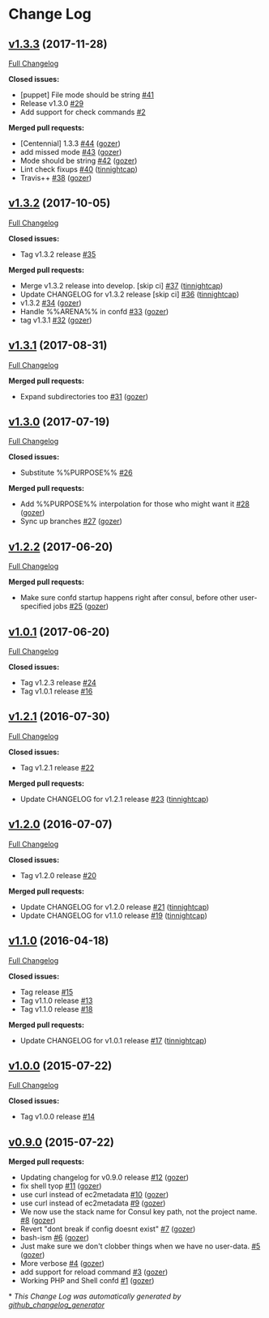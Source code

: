 # Change Log

## [v1.3.3](https://github.com/nubisproject/nubis-puppet-configuration/tree/v1.3.3) (2017-11-28)
[Full Changelog](https://github.com/nubisproject/nubis-puppet-configuration/compare/v1.3.2...v1.3.3)

**Closed issues:**

- \[puppet\] File mode should be string [\#41](https://github.com/nubisproject/nubis-puppet-configuration/issues/41)
- Release v1.3.0 [\#29](https://github.com/nubisproject/nubis-puppet-configuration/issues/29)
- Add support for check commands [\#2](https://github.com/nubisproject/nubis-puppet-configuration/issues/2)

**Merged pull requests:**

- \[Centennial\] 1.3.3 [\#44](https://github.com/nubisproject/nubis-puppet-configuration/pull/44) ([gozer](https://github.com/gozer))
- add missed mode [\#43](https://github.com/nubisproject/nubis-puppet-configuration/pull/43) ([gozer](https://github.com/gozer))
- Mode should be string [\#42](https://github.com/nubisproject/nubis-puppet-configuration/pull/42) ([gozer](https://github.com/gozer))
- Lint check fixups [\#40](https://github.com/nubisproject/nubis-puppet-configuration/pull/40) ([tinnightcap](https://github.com/tinnightcap))
- Travis++ [\#38](https://github.com/nubisproject/nubis-puppet-configuration/pull/38) ([gozer](https://github.com/gozer))

## [v1.3.2](https://github.com/nubisproject/nubis-puppet-configuration/tree/v1.3.2) (2017-10-05)
[Full Changelog](https://github.com/nubisproject/nubis-puppet-configuration/compare/v1.3.1...v1.3.2)

**Closed issues:**

- Tag v1.3.2 release [\#35](https://github.com/nubisproject/nubis-puppet-configuration/issues/35)

**Merged pull requests:**

- Merge v1.3.2 release into develop. \[skip ci\] [\#37](https://github.com/nubisproject/nubis-puppet-configuration/pull/37) ([tinnightcap](https://github.com/tinnightcap))
- Update CHANGELOG for v1.3.2 release \[skip ci\] [\#36](https://github.com/nubisproject/nubis-puppet-configuration/pull/36) ([tinnightcap](https://github.com/tinnightcap))
- v1.3.2 [\#34](https://github.com/nubisproject/nubis-puppet-configuration/pull/34) ([gozer](https://github.com/gozer))
- Handle %%ARENA%% in confd [\#33](https://github.com/nubisproject/nubis-puppet-configuration/pull/33) ([gozer](https://github.com/gozer))
- tag v1.3.1 [\#32](https://github.com/nubisproject/nubis-puppet-configuration/pull/32) ([gozer](https://github.com/gozer))

## [v1.3.1](https://github.com/nubisproject/nubis-puppet-configuration/tree/v1.3.1) (2017-08-31)
[Full Changelog](https://github.com/nubisproject/nubis-puppet-configuration/compare/v1.3.0...v1.3.1)

**Merged pull requests:**

- Expand subdirectories too [\#31](https://github.com/nubisproject/nubis-puppet-configuration/pull/31) ([gozer](https://github.com/gozer))

## [v1.3.0](https://github.com/nubisproject/nubis-puppet-configuration/tree/v1.3.0) (2017-07-19)
[Full Changelog](https://github.com/nubisproject/nubis-puppet-configuration/compare/v1.2.2...v1.3.0)

**Closed issues:**

- Substitute %%PURPOSE%% [\#26](https://github.com/nubisproject/nubis-puppet-configuration/issues/26)

**Merged pull requests:**

- Add %%PURPOSE%% interpolation for those who might want it [\#28](https://github.com/nubisproject/nubis-puppet-configuration/pull/28) ([gozer](https://github.com/gozer))
- Sync up branches [\#27](https://github.com/nubisproject/nubis-puppet-configuration/pull/27) ([gozer](https://github.com/gozer))

## [v1.2.2](https://github.com/nubisproject/nubis-puppet-configuration/tree/v1.2.2) (2017-06-20)
[Full Changelog](https://github.com/nubisproject/nubis-puppet-configuration/compare/v1.0.1...v1.2.2)

**Merged pull requests:**

- Make sure confd startup happens right after consul, before other user-specified jobs [\#25](https://github.com/nubisproject/nubis-puppet-configuration/pull/25) ([gozer](https://github.com/gozer))

## [v1.0.1](https://github.com/nubisproject/nubis-puppet-configuration/tree/v1.0.1) (2017-06-20)
[Full Changelog](https://github.com/nubisproject/nubis-puppet-configuration/compare/v1.2.1...v1.0.1)

**Closed issues:**

- Tag v1.2.3 release [\#24](https://github.com/nubisproject/nubis-puppet-configuration/issues/24)
- Tag v1.0.1 release [\#16](https://github.com/nubisproject/nubis-puppet-configuration/issues/16)

## [v1.2.1](https://github.com/nubisproject/nubis-puppet-configuration/tree/v1.2.1) (2016-07-30)
[Full Changelog](https://github.com/nubisproject/nubis-puppet-configuration/compare/v1.2.0...v1.2.1)

**Closed issues:**

- Tag v1.2.1 release [\#22](https://github.com/nubisproject/nubis-puppet-configuration/issues/22)

**Merged pull requests:**

- Update CHANGELOG for v1.2.1 release [\#23](https://github.com/nubisproject/nubis-puppet-configuration/pull/23) ([tinnightcap](https://github.com/tinnightcap))

## [v1.2.0](https://github.com/nubisproject/nubis-puppet-configuration/tree/v1.2.0) (2016-07-07)
[Full Changelog](https://github.com/nubisproject/nubis-puppet-configuration/compare/v1.1.0...v1.2.0)

**Closed issues:**

- Tag v1.2.0 release [\#20](https://github.com/nubisproject/nubis-puppet-configuration/issues/20)

**Merged pull requests:**

- Update CHANGELOG for v1.2.0 release [\#21](https://github.com/nubisproject/nubis-puppet-configuration/pull/21) ([tinnightcap](https://github.com/tinnightcap))
- Update CHANGELOG for v1.1.0 release [\#19](https://github.com/nubisproject/nubis-puppet-configuration/pull/19) ([tinnightcap](https://github.com/tinnightcap))

## [v1.1.0](https://github.com/nubisproject/nubis-puppet-configuration/tree/v1.1.0) (2016-04-18)
[Full Changelog](https://github.com/nubisproject/nubis-puppet-configuration/compare/v1.0.0...v1.1.0)

**Closed issues:**

- Tag  release [\#15](https://github.com/nubisproject/nubis-puppet-configuration/issues/15)
- Tag v1.1.0 release [\#13](https://github.com/nubisproject/nubis-puppet-configuration/issues/13)
- Tag v1.1.0 release [\#18](https://github.com/nubisproject/nubis-puppet-configuration/issues/18)

**Merged pull requests:**

- Update CHANGELOG for v1.0.1 release [\#17](https://github.com/nubisproject/nubis-puppet-configuration/pull/17) ([tinnightcap](https://github.com/tinnightcap))

## [v1.0.0](https://github.com/nubisproject/nubis-puppet-configuration/tree/v1.0.0) (2015-07-22)
[Full Changelog](https://github.com/nubisproject/nubis-puppet-configuration/compare/v0.9.0...v1.0.0)

**Closed issues:**

- Tag v1.0.0 release [\#14](https://github.com/nubisproject/nubis-puppet-configuration/issues/14)

## [v0.9.0](https://github.com/nubisproject/nubis-puppet-configuration/tree/v0.9.0) (2015-07-22)
**Merged pull requests:**

- Updating changelog for v0.9.0 release [\#12](https://github.com/nubisproject/nubis-puppet-configuration/pull/12) ([gozer](https://github.com/gozer))
- fix shell tyop [\#11](https://github.com/nubisproject/nubis-puppet-configuration/pull/11) ([gozer](https://github.com/gozer))
- use curl instead of ec2metadata [\#10](https://github.com/nubisproject/nubis-puppet-configuration/pull/10) ([gozer](https://github.com/gozer))
- use curl instead of ec2metadata [\#9](https://github.com/nubisproject/nubis-puppet-configuration/pull/9) ([gozer](https://github.com/gozer))
- We now use the stack name for Consul key path, not the project name. [\#8](https://github.com/nubisproject/nubis-puppet-configuration/pull/8) ([gozer](https://github.com/gozer))
- Revert "dont break if config doesnt exist" [\#7](https://github.com/nubisproject/nubis-puppet-configuration/pull/7) ([gozer](https://github.com/gozer))
- bash-ism [\#6](https://github.com/nubisproject/nubis-puppet-configuration/pull/6) ([gozer](https://github.com/gozer))
- Just make sure we don't clobber things when we have no user-data. [\#5](https://github.com/nubisproject/nubis-puppet-configuration/pull/5) ([gozer](https://github.com/gozer))
- More verbose [\#4](https://github.com/nubisproject/nubis-puppet-configuration/pull/4) ([gozer](https://github.com/gozer))
- add support for reload command [\#3](https://github.com/nubisproject/nubis-puppet-configuration/pull/3) ([gozer](https://github.com/gozer))
- Working PHP and Shell confd [\#1](https://github.com/nubisproject/nubis-puppet-configuration/pull/1) ([gozer](https://github.com/gozer))



\* *This Change Log was automatically generated by [github_changelog_generator](https://github.com/skywinder/Github-Changelog-Generator)*